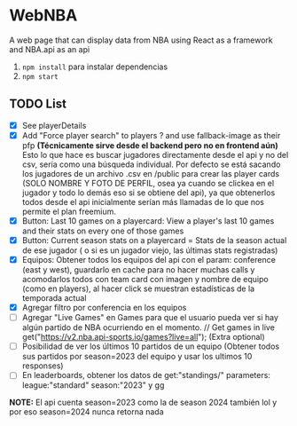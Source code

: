# WebNBA
A web page that can display data from NBA using React as a framework and NBA.api as an api

1. `npm install` para instalar dependencias
2. `npm start`

## TODO List
- [x] See playerDetails
- [x] Add "Force player search" to players ? and use fallback-image as their pfp **(Técnicamente sirve desde el backend pero no en frontend aún)** Esto lo que hace es buscar jugadores directamente desde el api y no del csv, sería como una búsqueda individual. Por defecto se está sacando los jugadores de un archivo .csv en /public para crear las player cards (SOLO NOMBRE Y FOTO DE PERFIL, osea ya cuando se clickea en el jugador y todo lo demás eso si se obtiene del api), ya que obtenerlos todos desde el api inicialmente serían más llamadas de lo que nos permite el plan freemium.
- [x] Button: Last 10 games on a playercard: View a player's last 10 games and their stats on every one of those games
- [x] Button: Current season stats on a playercard = Stats de la season actual de ese jugador ( o si es un jugador viejo, las últimas stats registradas)
- [x] Equipos: Obtener todos los equipos del api con el param: conference (east y west), guardarlo en cache para no hacer muchas calls  y acomodarlos todos con team card con imagen y nombre de equipo (como en players), al hacer click se muestran estadísticas de la temporada actual
- [x] Agregar filtro por conferencia en los equipos
- [ ] Agregar "Live Games" en Games para que el usuario pueda ver si hay algún partido de NBA ocurriendo en el momento. // Get games in live
get("https://v2.nba.api-sports.io/games?live=all"); (Extra optional)
- [ ] Posibilidad de ver los últimos 10 partidos de un equipo (Obtener todos sus partidos por season=2023 del equipo y usar los ultimos 10 responses)
- [ ] En leaderboards, obtener los datos de get:"standings/"
parameters:
league:"standard"
season:"2023" y gg

**NOTE:** El api cuenta season=2023 como la de season 2024 también lol y por eso season=2024 nunca retorna nada
